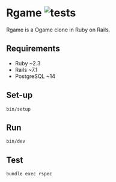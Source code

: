 # Rgame ![tests](https://github.com/rhannequin/rgame/workflows/Tests/badge.svg)

Rgame is a Ogame clone in Ruby on Rails.

## Requirements

- Ruby ~2.3
- Rails ~7.1
- PostgreSQL ~14

## Set-up

```
bin/setup
```

## Run

```
bin/dev
```

## Test

```
bundle exec rspec
```
